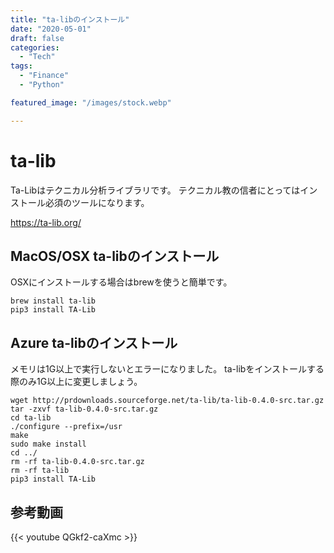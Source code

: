 ```yaml
---
title: "ta-libのインストール"
date: "2020-05-01"
draft: false
categories:
  - "Tech"
tags:
  - "Finance"
  - "Python"

featured_image: "/images/stock.webp"

---
```


# ta-lib

Ta-Libはテクニカル分析ライブラリです。
テクニカル教の信者にとってはインストール必須のツールになります。

https://ta-lib.org/

## MacOS/OSX ta-libのインストール

OSXにインストールする場合はbrewを使うと簡単です。

```
brew install ta-lib 
pip3 install TA-Lib
```

## Azure ta-libのインストール

メモリは1G以上で実行しないとエラーになりました。
ta-libをインストールする際のみ1G以上に変更しましょう。

```
wget http://prdownloads.sourceforge.net/ta-lib/ta-lib-0.4.0-src.tar.gz
tar -zxvf ta-lib-0.4.0-src.tar.gz
cd ta-lib
./configure --prefix=/usr
make
sudo make install
cd ../
rm -rf ta-lib-0.4.0-src.tar.gz
rm -rf ta-lib
pip3 install TA-Lib
```


## 参考動画

{{< youtube QGkf2-caXmc >}}

